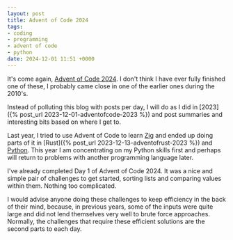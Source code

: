 ```yaml
---
layout: post
title: Advent of Code 2024
tags:
- coding
- programming
- advent of code
- python
date: 2024-12-01 11:51 +0000
---
```

It's come again, [Advent of Code 2024](https://adventofcode.com/). I don't
think I have ever fully finished one of these, I probably came close in one of
the earlier ones during the 2010's.

Instead of polluting this blog with posts per day, I will do as I did in
[2023]({% post_url 2023-12-01-adventofcode-2023 %}) and post summaries and
interesting bits based on where I get to.

Last year, I tried to use Advent of Code to learn [Zig](https://ziglang.org/)
and ended up doing parts of it in [Rust]({% post_url
2023-12-13-adventofrust-2023 %}) and [Python](https://www.python.org/). This
year I am concentrating on my Python skills first and perhaps will return to
problems with another programming language later.

I've already completed Day 1 of Advent of Code 2024. It was a nice and simple
pair of challenges to get started, sorting lists and comparing values within
them. Nothing too complicated.

I would advise anyone doing these challenges to keep efficiency in the back of
their mind, because, in previous years, some of the inputs were quite large and
did not lend themselves very well to brute force approaches. Normally, the
challenges that require these efficient solutions are the second parts to each
day.
